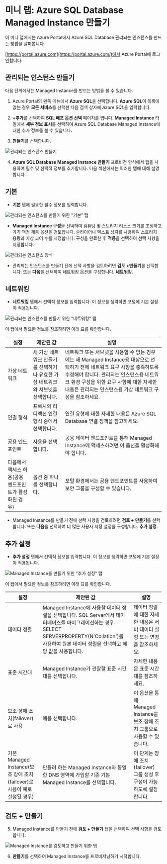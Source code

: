 ﻿# 미니 랩: Azure SQL Database Managed Instance 만들기

이 미니 랩에서는 Azure Portal에서 Azure SQL Database 관리되는 인스턴스를 만드는 방법을 살펴봅니다.

[https://portal.azure.com](https://portal.azure.com/)에서 Azure Portal에 로그인합니다.

## 관리되는 인스턴스 만들기

다음 단계에서는 Managed Instance를 만드는 방법을 볼 수 있습니다.

1. Azure Portal의 왼쪽 메뉴에서 **Azure SQL**을 선택합니다. **Azure SQL**이 목록에 없는 경우 **모든 서비스**를 선택한 다음 검색 상자에 *Azure SQL*을 입력합니다.

2. **+추가**를 선택하여 **SQL 배포 옵션 선택** 페이지를 엽니다. **Managed Instance** 타일에서 **세부 정보 표시**를 선택하여 Azure SQL Database Managed Instance에 대한 추가 정보를 볼 수 있습니다.

3. **만들기**를 선택합니다.

![관리되는 인스턴스 만들기](../../Linked_Image_Files/demo_managed_sql_image1.png)

4. **Azure SQL Database Managed Instance 만들기** 프로비전 양식에서 탭을 사용하여 필수 및 선택적 정보를 추가합니다. 다음 섹션에서는 이러한 탭에 대해 설명합니다.

## 기본

* **기본** 탭에 필요한 필수 정보를 입력합니다.

![관리되는 인스턴스를 만들기 위한 "기본" 탭](../../Linked_Image_Files/demo_managed_sql_image2.png)

* **Managed Instance 구성**을 선택하여 컴퓨팅 및 스토리지 리소스 크기를 조정하고 가격 책정 계층 옵션을 검토합니다. 슬라이더나 텍스트 상자를 사용하여 스토리지 용량과 가상 코어 수를 지정합니다. 구성을 완료한 후 **적용**을 선택하여 선택 사항을 저장합니다.

![관리되는 인스턴스 양식](../../Linked_Image_Files/demo_managed_sql_image3.png)

* 관리되는 인스턴스를 만들기 전에 선택 사항을 검토하려면 **검토 +만들기**를 선택합니다. 또는 **다음**을 선택하여 네트워킹 옵션을 구성합니다. **네트워킹**.

## 네트워킹

* **네트워킹** 탭에서 선택적 정보를 입력합니다. 이 정보를 생략하면 포털에 기본 설정이 적용됩니다.

![관리되는 인스턴스를 만들기 위한 "네트워킹" 탭](../../Linked_Image_Files/demo_managed_sql_image4.png)

이 탭에서 필요한 정보를 참조하려면 아래 표를 확인합니다.

| 설정 | 제안된 값 | 설명  |
|---------------------------------------------------|---------------------------------------------------------------------------------|------------------------------------------------------------------------------------------------------------------------------------------------------------------------------------------------------------------------------------------------------------------------------------------------------------------------------|
| 가상 네트워크 | 새 가상 네트워크 만들기를 선택하거나 유효한 가상 네트워크와 서브넷을 선택합니다. | 네트워크 또는 서브넷을 사용할 수 없는 경우에는 새 Managed Instance용 대상으로 선택하기 전에 네트워크 요구 사항을 충족하도록 수정해야 합니다. 관리되는 인스턴스용 네트워크 환경 구성을 위한 요구 사항에 대한 자세한 내용은 관리되는 인스턴스용 가상 네트워크 구성을 참조하세요. |
| 연결 형식 | 프록시와 리디렉션 연결 형식 중에서 선택합니다. | 연결 유형에 대한 자세한 내용은 Azure SQL Database 연결 정책을 참고하세요. |
| 공용 엔드포인트 | 사용을 선택합니다. | 공용 데이터 엔드포인트를 통해 Managed Instance에 액세스하려면 이 옵션을 활성화해야 합니다. |
| 다음에서 액세스 허용(공용 엔드포인트가 활성화된 경우) | 옵션 중 하나를 선택합니다. | 포털 환경에서는 공용 엔드포인트를 사용하여 보안 그룹을 구성할 수 있습니다. <br>  |

* Managed Instance를 만들기 전에 선택 사항을 검토하려면 **검토 + 만들기**를 선택합니다. 또는 **다음**을 선택하여 더 많은 사용자 지정 설정을 구성합니다. **추가 설정**.

## 추가 설정

* **추가 설정** 탭에서 선택적 정보를 입력합니다. 이 정보를 생략하면 포털에 기본 설정이 적용됩니다.

![Managed Instance를 만들기 위한 "추가 설정" 탭](../../Linked_Image_Files/demo_managed_sql_image5.png)

이 탭에서 필요한 정보를 참조하려면 아래 표를 확인합니다.

| 설정 | 제안된 값 | 설명  |
|-----------------------------------------------------------------------|------------------------------------------------------------------------------------------------------------------------------------------------------------------------------------------------------------|-----------------------------------------------------------------------------------------------------------------------------------------------------------------------|
| 데이터 정렬 | Managed Instance에 사용할 데이터 정렬을 선택합니다. SQL Server에서 데이터베이스를 마이그레이션하는 경우 SELECT SERVERPROPERTY(N'Collation')를 사용하여 원본 데이터 정렬을 선택하고 해당 값을 사용합니다. | 데이터 정렬에 대한 자세한 내용은 서버 데이터 설정 또는 변경을 참조하세요. |
| 표준 시간대 | Managed Instance가 관찰할 표준 시간대를 선택합니다. | 자세한 내용은 표준 시간대를 참조하세요. |
| 보조 장애 조치(failover)로 사용 | 예를 선택합니다. | 이 옵션을 통해 Managed Instance를 보조 장애 조치 그룹으로 사용할 수 있습니다. |
| 기본 Managed Instance(보조 장애 조치(failover)로 사용이 예로 설정된 경우) | 만들려 하는 Managed Instance와 동일한 DNS 영역에 가입할 기존 기본 Managed Instance를 선택합니다. | 이 단계는 장애 조치(failover) 그룹 생성 후 구성이 가능하도록 설정합니다.  |


## 검토 + 만들기

5. Managed Instance를 만들기 전에 **검토 + 만들기** 탭을 선택하여 선택 사항을 검토합니다.

![Managed Instance를 검토하고 만들기 위한 탭](../../Linked_Image_Files/demo_managed_sql_image6.png)

6. **만들기**를 선택하여 Managed Instance를 프로비저닝하기 시작합니다.

 

